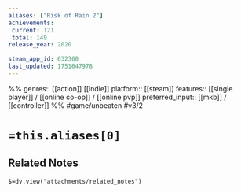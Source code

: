 ```yaml
---
aliases: ["Risk of Rain 2"]
achievements:
 current: 121
 total: 149
release_year: 2020

steam_app_id: 632360
last_updated: 1751647978
---
```

%%
genres:: [[action]] [[indie]]
platform:: [[steam]]
features:: [[single player]] / [[online co-op]] / [[online pvp]]
preferred_input:: [[mkb]] / [[controller]]
%%
#game/unbeaten
#v3/2

# `=this.aliases[0]`
## Related Notes
`$=dv.view("attachments/related_notes")`
